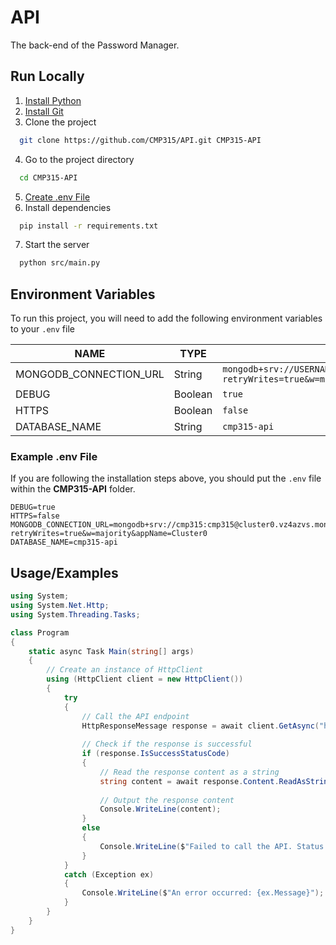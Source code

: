 
# API

The back-end of the Password Manager.

## Run Locally
1. [Install Python](https://www.python.org/downloads/)
2. [Install Git](https://git-scm.com/downloads)
3. Clone the project
```bash
  git clone https://github.com/CMP315/API.git CMP315-API
```
4. Go to the project directory
```bash
  cd CMP315-API
```
5. [Create .env File](#example-env-file)
6. Install dependencies
```bash
  pip install -r requirements.txt
```
7. Start the server
```bash
  python src/main.py
```

## Environment Variables

To run this project, you will need to add the following environment variables to your `.env` file

| NAME                   | TYPE    | DEFAULT VALUES                                                                                               |
|------------------------|---------|--------------------------------------------------------------------------------------------------------------|
| MONGODB_CONNECTION_URL | String  | `mongodb+srv://USERNAME:PASSWORD@cluster0.vz4azvs.mongodb.net/?retryWrites=true&w=majority&appName=Cluster0` |
| DEBUG                  | Boolean | `true`                                                                                                       |
| HTTPS                  | Boolean | `false`                                                                                                      |
| DATABASE_NAME          | String  | `cmp315-api`                                                                                                 |

### Example .env File
If you are following the installation steps above, you should put the `.env` file within the **CMP315-API** folder.
```env
DEBUG=true
HTTPS=false
MONGODB_CONNECTION_URL=mongodb+srv://cmp315:cmp315@cluster0.vz4azvs.mongodb.net/?retryWrites=true&w=majority&appName=Cluster0
DATABASE_NAME=cmp315-api
```

## Usage/Examples

```csharp
using System;
using System.Net.Http;
using System.Threading.Tasks;

class Program
{
    static async Task Main(string[] args)
    {
        // Create an instance of HttpClient
        using (HttpClient client = new HttpClient())
        {
            try
            {
                // Call the API endpoint
                HttpResponseMessage response = await client.GetAsync("https://api.example.com/data");
                
                // Check if the response is successful
                if (response.IsSuccessStatusCode)
                {
                    // Read the response content as a string
                    string content = await response.Content.ReadAsStringAsync();
                    
                    // Output the response content
                    Console.WriteLine(content);
                }
                else
                {
                    Console.WriteLine($"Failed to call the API. Status code: {response.StatusCode}");
                }
            }
            catch (Exception ex)
            {
                Console.WriteLine($"An error occurred: {ex.Message}");
            }
        }
    }
}
```
